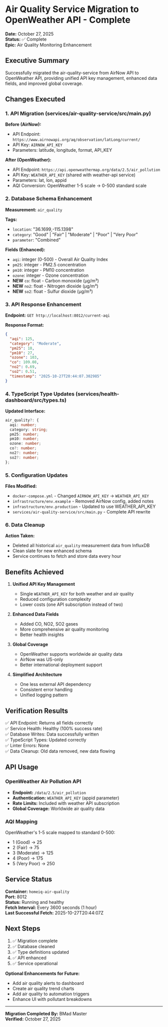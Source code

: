 # Air Quality Service Migration to OpenWeather API - Complete

**Date:** October 27, 2025  
**Status:** ✅ Complete  
**Epic:** Air Quality Monitoring Enhancement

## Executive Summary

Successfully migrated the air-quality-service from AirNow API to OpenWeather API, providing unified API key management, enhanced data fields, and improved global coverage.

## Changes Executed

### 1. API Migration (services/air-quality-service/src/main.py)

**Before (AirNow):**
- API Endpoint: `https://www.airnowapi.org/aq/observation/latLong/current/`
- API Key: `AIRNOW_API_KEY`
- Parameters: latitude, longitude, format, API_KEY

**After (OpenWeather):**
- API Endpoint: `https://api.openweathermap.org/data/2.5/air_pollution`
- API Key: `WEATHER_API_KEY` (shared with weather-api service)
- Parameters: lat, lon, appid
- AQI Conversion: OpenWeather 1-5 scale → 0-500 standard scale

### 2. Database Schema Enhancement

**Measurement:** `air_quality`

**Tags:**
- `location`: "36.1699,-115.1398"
- `category`: "Good" | "Fair" | "Moderate" | "Poor" | "Very Poor"
- `parameter`: "Combined"

**Fields (Enhanced):**
- `aqi`: integer (0-500) - Overall Air Quality Index
- `pm25`: integer - PM2.5 concentration
- `pm10`: integer - PM10 concentration  
- `ozone`: integer - Ozone concentration
- **NEW** `co`: float - Carbon monoxide (μg/m³)
- **NEW** `no2`: float - Nitrogen dioxide (μg/m³)
- **NEW** `so2`: float - Sulfur dioxide (μg/m³)

### 3. API Response Enhancement

**Endpoint:** `GET http://localhost:8012/current-aqi`

**Response Format:**
```json
{
  "aqi": 125,
  "category": "Moderate",
  "pm25": 10,
  "pm10": 27,
  "ozone": 103,
  "co": 109.08,
  "no2": 0.69,
  "so2": 0.51,
  "timestamp": "2025-10-27T20:44:07.302985"
}
```

### 4. TypeScript Type Updates (services/health-dashboard/src/types.ts)

**Updated Interface:**
```typescript
air_quality?: {
  aqi: number;
  category: string;
  pm25: number;
  pm10: number;
  ozone: number;
  co?: number;
  no2?: number;
  so2?: number;
};
```

### 5. Configuration Updates

**Files Modified:**
- `docker-compose.yml` - Changed `AIRNOW_API_KEY` → `WEATHER_API_KEY`
- `infrastructure/env.example` - Removed AirNow config, added notes
- `infrastructure/env.production` - Updated to use WEATHER_API_KEY
- `services/air-quality-service/src/main.py` - Complete API rewrite

### 6. Data Cleanup

**Action Taken:**
- Deleted all historical `air_quality` measurement data from InfluxDB
- Clean slate for new enhanced schema
- Service continues to fetch and store data every hour

## Benefits Achieved

1. **Unified API Key Management**
   - Single `WEATHER_API_KEY` for both weather and air quality
   - Reduced configuration complexity
   - Lower costs (one API subscription instead of two)

2. **Enhanced Data Fields**
   - Added CO, NO2, SO2 gases
   - More comprehensive air quality monitoring
   - Better health insights

3. **Global Coverage**
   - OpenWeather supports worldwide air quality data
   - AirNow was US-only
   - Better international deployment support

4. **Simplified Architecture**
   - One less external API dependency
   - Consistent error handling
   - Unified logging pattern

## Verification Results

✅ API Endpoint: Returns all fields correctly  
✅ Service Health: Healthy (100% success rate)  
✅ Database Writes: Data successfully written  
✅ TypeScript Types: Updated correctly  
✅ Linter Errors: None  
✅ Data Cleanup: Old data removed, new data flowing

## API Usage

### OpenWeather Air Pollution API
- **Endpoint:** `/data/2.5/air_pollution`
- **Authentication:** `WEATHER_API_KEY` (appid parameter)
- **Rate Limits:** Included with weather API subscription
- **Global Coverage:** Worldwide air quality data

### AQI Mapping

OpenWeather's 1-5 scale mapped to standard 0-500:
- 1 (Good) → 25
- 2 (Fair) → 75
- 3 (Moderate) → 125
- 4 (Poor) → 175
- 5 (Very Poor) → 250

## Service Status

**Container:** `homeiq-air-quality`  
**Port:** 8012  
**Status:** Running and healthy  
**Fetch Interval:** Every 3600 seconds (1 hour)  
**Last Successful Fetch:** 2025-10-27T20:44:07Z  

## Next Steps

1. ✅ Migration complete
2. ✅ Database cleaned
3. ✅ Type definitions updated
4. ✅ API enhanced
5. ✅ Service operational

**Optional Enhancements for Future:**
- Add air quality alerts to dashboard
- Create air quality trend charts
- Add air quality to automation triggers
- Enhance UI with pollutant breakdowns

---

**Migration Completed By:** BMad Master  
**Verified:** October 27, 2025
